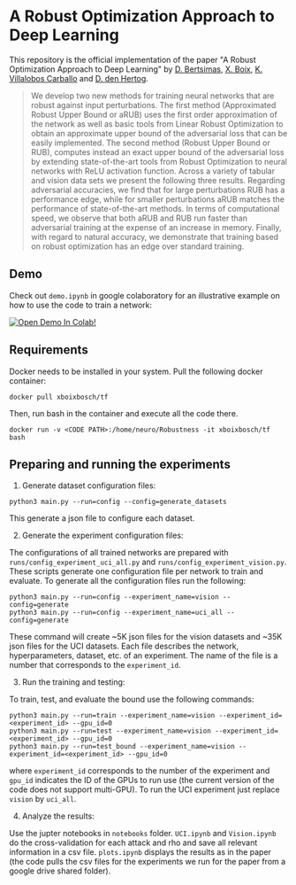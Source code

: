 # A Robust Optimization Approach to Deep Learning
This repository is the official implementation of the paper "A Robust Optimization Approach to Deep Learning" by [D. Bertsimas](https://dbertsim.mit.edu/), [X. Boix](https://www.mit.edu/~xboix/), [K. Villalobos Carballo](https://github.com/kimvc7) and [D. den Hertog](https://www.uva.nl/en/profile/h/e/d.denhertog/d.den-hertog.html). 

>We develop two new methods for training neural networks that are robust against input perturbations. The first method (Approximated Robust Upper Bound or aRUB) uses the first order approximation of the network as well as basic tools from Linear Robust Optimization to obtain an approximate upper bound of the adversarial loss that can be easily implemented. The second method (Robust Upper Bound or RUB), computes instead an exact upper bound of the adversarial loss by extending state-of-the-art tools from Robust Optimization to neural networks with ReLU activation function. Across a variety of tabular and vision data sets we present the following three results. Regarding adversarial accuracies, we find that for large perturbations RUB has a performance edge, while for smaller perturbations aRUB matches the performance of state-of-the-art methods. In terms of computational speed, we observe that both aRUB and RUB run faster than adversarial training at the expense of an increase in memory. Finally, with regard to natural accuracy, we demonstrate that training based on robust optimization has an edge over standard training. 

## Demo
Check out `demo.ipynb` in google colaboratory for an illustrative example on how to use the code to train a network:

<a href="https://colab.research.google.com/github/kimvc7/Robustness/blob/main/demo.ipynb" target="_parent"><img src="https://colab.research.google.com/assets/colab-badge.svg" alt="Open Demo In Colab!"/></a>


## Requirements 

Docker needs to be installed in your system. Pull the following docker container:
```
docker pull xboixbosch/tf
```
Then, run bash in the container and execute all the code there.
```
docker run -v <CODE PATH>:/home/neuro/Robustness -it xboixbosch/tf bash
```

## Preparing and running the experiments

1. Generate dataset configuration files:

```
python3 main.py --run=config --config=generate_datasets
```
This generate a json file to configure each dataset.

2. Generate the experiment configuration files:

The configurations of all trained networks are prepared with `runs/config_experiment_uci_all.py` and `runs/config_experiment_vision.py`. These scripts generate one configuration file per network to train and evaluate.
To generate all the configuration files run the following:
```
python3 main.py --run=config --experiment_name=vision --config=generate
python3 main.py --run=config --experiment_name=uci_all --config=generate
```
These command will create ~5K json files for the vision datasets and ~35K json files for the UCI datasets. Each file
describes the network, hyperparameters, dataset, etc. of an experiment. The name of the file is a number that corresponds
to the `experiment_id`.

3. Run the training and testing:

To train, test, and evaluate the bound use the following commands:
```
python3 main.py --run=train --experiment_name=vision --experiment_id=<experiment_id> --gpu_id=0
python3 main.py --run=test --experiment_name=vision --experiment_id=<experiment_id> --gpu_id=0
python3 main.py --run=test_bound --experiment_name=vision --experiment_id=<experiment_id> --gpu_id=0
```
where `experiment_id` corresponds to the number of the experiment and `gpu_id` indicates the ID of the GPUs to run use 
(the current version of the code does not support multi-GPU).
To run the UCI experiment just replace `vision` by `uci_all`.

4. Analyze the results:

Use the jupter notebooks in `notebooks` folder. `UCI.ipynb` and `Vision.ipynb` do the cross-validation for each attack and rho and save all relevant information in a csv file. `plots.ipynb` displays the results as in the paper (the code pulls the csv files for the experiments we run for the paper from a google drive shared folder).


